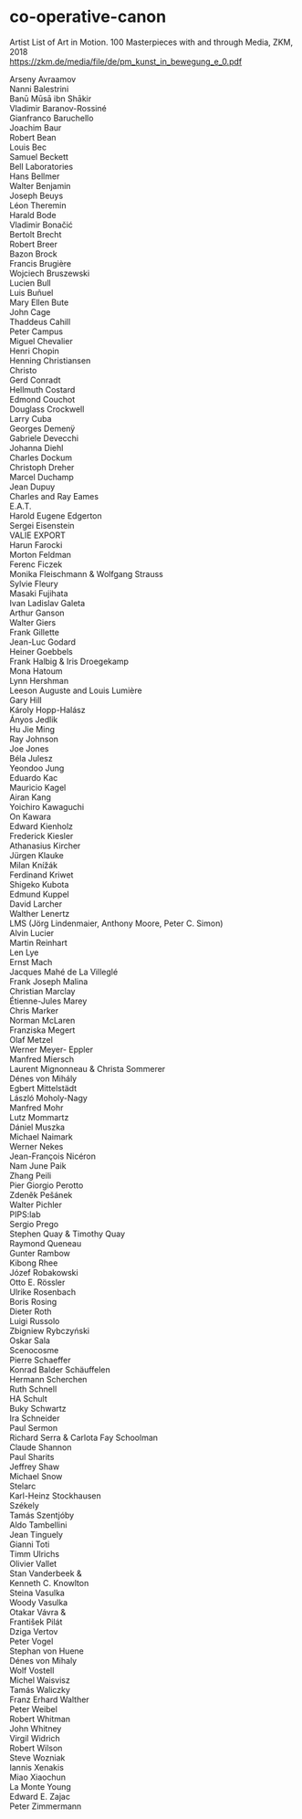 # co-operative-canon
Artist List of Art in Motion. 100 Masterpieces with and through Media, ZKM, 2018  
https://zkm.de/media/file/de/pm_kunst_in_bewegung_e_0.pdf

Arseny Avraamov  
Nanni Balestrini  
Banū Mūsā ibn Shākir  
Vladimir Baranov-Rossiné  
Gianfranco Baruchello  
Joachim Baur  
Robert Bean  
Louis Bec  
Samuel Beckett  
Bell Laboratories  
Hans Bellmer  
Walter Benjamin  
Joseph Beuys  
Léon Theremin  
Harald Bode  
Vladimir Bonačić  
Bertolt Brecht  
Robert Breer  
Bazon Brock  
Francis Brugière  
Wojciech Bruszewski  
Lucien Bull  
Luis Buñuel  
Mary Ellen Bute  
John Cage  
Thaddeus Cahill  
Peter Campus  
Miguel Chevalier  
Henri Chopin  
Henning Christiansen  
Christo  
Gerd Conradt  
Hellmuth Costard  
Edmond Couchot  
Douglass Crockwell  
Larry Cuba  
Georges Demenÿ  
Gabriele Devecchi  
Johanna Diehl  
Charles Dockum  
Christoph Dreher  
Marcel Duchamp  
Jean Dupuy  
Charles and Ray Eames  
E.A.T.  
Harold Eugene Edgerton  
Sergei Eisenstein  
VALIE EXPORT  
Harun Farocki  
Morton Feldman  
Ferenc Ficzek  
Monika Fleischmann & Wolfgang Strauss  
Sylvie Fleury  
Masaki Fujihata  
Ivan Ladislav Galeta  
Arthur Ganson  
Walter Giers  
Frank Gillette  
Jean-Luc Godard  
Heiner Goebbels  
Frank Halbig & Iris Droegekamp  
Mona Hatoum  
Lynn Hershman  
Leeson Auguste and Louis Lumière  
Gary Hill  
Károly Hopp-Halász  
Ányos Jedlik  
Hu Jie Ming  
Ray Johnson  
Joe Jones  
Béla Julesz  
Yeondoo Jung  
Eduardo Kac  
Mauricio Kagel  
Airan Kang  
Yoichiro Kawaguchi  
On Kawara  
Edward Kienholz  
Frederick Kiesler  
Athanasius Kircher  
Jürgen Klauke  
Milan Knížák  
Ferdinand Kriwet  
Shigeko Kubota  
Edmund Kuppel  
David Larcher  
Walther Lenertz  
LMS (Jörg Lindenmaier, Anthony Moore, Peter C. Simon)  
Alvin Lucier  
Martin Reinhart  
Len Lye  
Ernst Mach  
Jacques Mahé de La Villeglé  
Frank Joseph Malina  
Christian Marclay  
Étienne-Jules Marey  
Chris Marker  
Norman McLaren  
Franziska Megert  
Olaf Metzel  
Werner Meyer- Eppler  
Manfred Miersch  
Laurent Mignonneau & Christa Sommerer  
Dénes von Mihály  
Egbert Mittelstädt  
László Moholy-Nagy  
Manfred Mohr  
Lutz Mommartz  
Dániel Muszka  
Michael Naimark  
Werner Nekes  
Jean-François Nicéron  
Nam June Paik  
Zhang Peili  
Pier Giorgio Perotto  
Zdeněk Pešánek  
Walter Pichler  
PIPS:lab  
Sergio Prego  
Stephen Quay & Timothy Quay  
Raymond Queneau  
Gunter Rambow  
Kibong Rhee  
Józef Robakowski   
Otto E. Rössler  
Ulrike Rosenbach  
Boris Rosing  
Dieter Roth  
Luigi Russolo  
Zbigniew Rybczyński  
Oskar Sala  
Scenocosme  
Pierre Schaeffer  
Konrad Balder Schäuffelen  
Hermann Scherchen  
Ruth Schnell  
HA Schult  
Buky Schwartz  
Ira Schneider  
Paul Sermon  
Richard Serra & Carlota Fay Schoolman  
Claude Shannon  
Paul Sharits  
Jeffrey Shaw  
Michael Snow  
Stelarc  
Karl-Heinz Stockhausen  
Székely  
Tamás Szentjóby  
Aldo Tambellini  
Jean Tinguely  
Gianni Toti  
Timm Ulrichs  
Olivier Vallet  
Stan Vanderbeek &  
Kenneth C. Knowlton  
Steina Vasulka  
Woody Vasulka  
Otakar Vávra &  
František Pilát  
Dziga Vertov  
Peter Vogel  
Stephan von Huene  
Dénes von Mihaly  
Wolf Vostell  
Michel Waisvisz  
Tamás Waliczky  
Franz Erhard Walther  
Peter Weibel  
Robert Whitman  
John Whitney  
Virgil Widrich  
Robert Wilson  
Steve Wozniak  
Iannis Xenakis  
Miao Xiaochun  
La Monte Young  
Edward E. Zajac  
Peter Zimmermann
